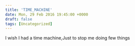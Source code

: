 ```yaml
---
title: 'TIME_MACHINE'
date: Mon, 29 Feb 2016 19:45:00 +0000
draft: false
tags: [Uncategorized]
---
```


  
I wish I had a time machine,Just to stop me doing few things